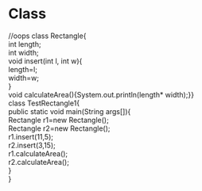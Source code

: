 # Class
//oops 
class Rectangle{  
 int length;  
 int width;  
 void insert(int l, int w){  
  length=l;  
  width=w;  
 }  
 void calculateArea(){System.out.println(length*
 width);}}  
class TestRectangle1{  
 public static void main(String args[]){  
  Rectangle r1=new Rectangle();  
  Rectangle r2=new Rectangle();  
  r1.insert(11,5);  
  r2.insert(3,15);  
  r1.calculateArea();  
  r2.calculateArea();  
}  
} 
